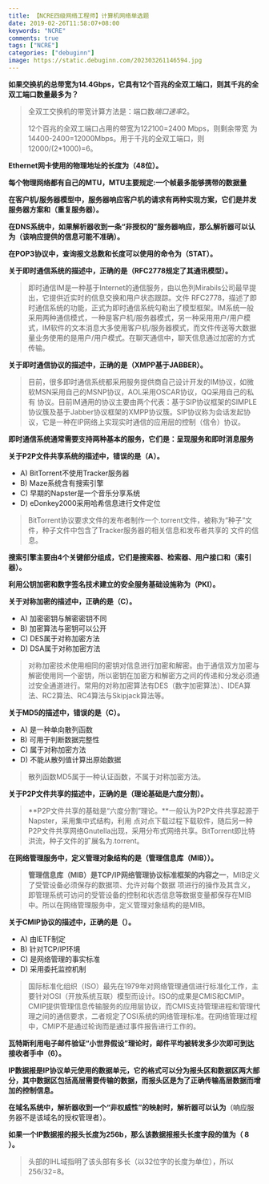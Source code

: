 ```yaml
---
title: 【NCRE四级网络工程师】计算机网络单选题
date: 2019-02-26T11:58:07+08:00
keywords: "NCRE"
comments: true
tags: ["NCRE"]
categories: ["debuginn"]
image: https://static.debuginn.com/202303261146594.jpg
---
```


**如果交换机的总带宽为14.4Gbps，它具有12个百兆的全双工端口，则其千兆的全双工端口数量最多为？**

> 全双工交换机的带宽计算方法是：端口数*端口速率*2。 
> 
> 12个百兆的全双工端口占用的带宽为12*2*100=2400 Mbps，则剩余带宽
为14400-2400=12000Mbps。用于千兆的全双工端口，则12000/(2*1000)=6。

**Ethernet网卡使用的物理地址的长度为（48位）。**

**每个物理网络都有自己的MTU，MTU主要规定:一个帧最多能够携带的数据量**

**在客户机/服务器模型中，服务器响应客户机的请求有两种实现方案，它们是并发服务器方案和（重复服务器）。**

**在DNS系统中，如果解析器收到一条“非授权的”服务器响应，那么解析器可以认为（该响应提供的信息可能不准确）。**

**在POP3协议中，查询报文总数和长度可以使用的命令为（STAT）。**

**关于即时通信系统的描述中，正确的是（RFC2778规定了其通讯模型）。**

> 即时通信IM是一种基于Internet的通信服务，由以色列Mirabils公司最早提出，它提供近实时的信息交换和用户状态跟踪。文件
> RFC2778，描述了即时通信系统的功能，正式为即时通信系统勾勒出了模型框架。IM系统一般采用两种通信模式，一种是客户机/服务器模式，另一种采用用户/用户模式，IM软件的文本消息大多使用客户机/服务器模式，而文件传送等大数据量业务使用的是用户/用户模式。在聊天通信中，聊天信息通过加密的方式传输。

**关于即时通信协议的描述中，正确的是（XMPP基于JABBER）。**

> 目前，很多即时通信系统都采用服务提供商自己设计开发的IM协议，如微软MSN采用自己的MSNP协议，AOL采用OSCAR协议，QQ采用自己的私有
协议。目前IM通用的协议主要由两个代表：基于SIP协议框架的SIMPLE协议簇及基于Jabber协议框架的XMPP协议簇。SIP协议称为会话发起协议，它是一种在IP网络上实现实时通信的应用层的控制（信令）协议。

**即时通信系统通常需要支持两种基本的服务，它们是：呈现服务和即时消息服务**

**关于P2P文件共享系统的描述中，错误的是（A）。**

- A) BitTorrent不使用Tracker服务器 
- B) Maze系统含有搜索引擎 
- C) 早期的Napster是一个音乐分享系统 
- D) eDonkey2000采用哈希信息进行文件定位

> BitTorrent协议要求文件的发布者制作一个.torrent文件，被称为“种子”文件，种子文件中包含了Tracker服务器的相关信息和发布者共享的
文件的信息。

**搜索引擎主要由4个关键部分组成，它们是搜索器、检索器、用户接口和（索引器）。**

**利用公钥加密和数字签名技术建立的安全服务基础设施称为（PKI）。**

**关于对称加密的描述中，正确的是（C）。**

- A) 加密密钥与解密密钥不同 
- B) 加密算法与密钥可以公开 
- C) DES属于对称加密方法 
- D) DSA属于对称加密方法

> 对称加密技术使用相同的密钥对信息进行加密和解密。由于通信双方加密与解密使用同一个密钥，所以密钥在加密方和解密方之间的传递和分发必须通过安全通道进行。常用的对称加密算法有DES（数字加密算法）、IDEA算法、RC2算法、RC4算法与Skipjack算法等。

**关于MD5的描述中，错误的是（C）。**

- A) 是一种单向散列函数 
- B) 可用于判断数据完整性 
- C) 属于对称加密方法 
- D) 不能从散列值计算出原始数据

> 散列函数MD5属于一种认证函数，不属于对称加密方法。

**关于P2P文件共享的描述中，正确的是（理论基础是六度分割）。**

> **P2P文件共享的基础是“六度分割”理论。**一般认为P2P文件共享起源于Napster，采用集中式结构，利用
点对点下载过程下载软件，随后另一种P2P文件共享网络Gnutella出现，采用分布式网络共享。BitTorrent即比特洪流，种子文件的扩展名为.torrent。

**在网络管理服务中，定义管理对象结构的是（管理信息库（MIB））。**

> **管理信息库（MIB）是TCP/IP网络管理协议标准框架的内容之一**，MIB定义了受管设备必须保存的数据项、允许对每个数据
项进行的操作及其含义，即管理系统可访问的受管设备的控制和状态信息等数据变量都保存在MIB中。所以在网络管理服务中，定义管理对象结构的是MIB。

**关于CMIP协议的描述中，正确的是（）。**

- A) 由IETF制定 
- B) 针对TCP/IP环境 
- C) 是网络管理的事实标准 
- D) 采用委托监控机制

> 国际标准化组织（ISO）最先在1979年对网络管理通信进行标准化工作，主要针对OSI（开放系统互联）模型而设计。ISO的成果是CMIS和CMIP。
CMIP提供管理信息传输服务的应用层协议，而CMIS支持管理进程和管理代理之间的通信要求，二者规定了OSI系统的网络管理标准。在网络管理过程中，CMIP不是通过轮询而是通过事件报告进行工作的。

**瓦特斯利用电子邮件验证“小世界假设”理论时，邮件平均被转发多少次即可到达接收者手中（6）。**

**IP数据报是IP协议单元使用的数据单元，它的格式可以分为报头区和数据区两大部分，其中数据区包括高层需要传输的数据，而报头区是为了正确传输高层数据而增加的控制信息。**

**在域名系统中，解析器收到一个“非权威性”的映射时，解析器可以认为**（响应服务器不是该域名的授权管理者）。

**如果一个IP数据报的报头长度为256b，那么该数据报报头长度字段的值为（ 8 ）。**

> 头部的IHL域指明了该头部有多长（以32位字的长度为单位），所以256/32=8。